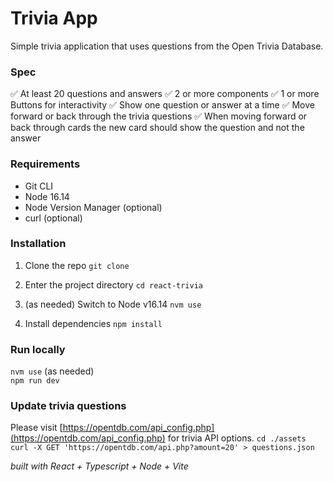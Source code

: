 # Trivia App

Simple trivia application that uses questions from the Open Trivia Database.

### Spec

✅ At least 20 questions and answers
✅ 2 or more components
✅ 1 or more Buttons for interactivity
✅ Show one question or answer at a time
✅ Move forward or back through the trivia questions
✅ When moving forward or back through cards the new card should show the question and not the answer

### Requirements

- Git CLI
- Node 16.14
- Node Version Manager (optional)
- curl (optional)

### Installation

1. Clone the repo
   `git clone `

2. Enter the project directory
   `cd react-trivia`

3. (as needed) Switch to Node v16.14
   `nvm use`

4. Install dependencies
   `npm install`

### Run locally

`nvm use` (as needed)  
`npm run dev`

### Update trivia questions

Please visit [https://opentdb.com/api_config.php](https://opentdb.com/api_config.php) for trivia API options.
`cd ./assets`  
`curl -X GET 'https://opentdb.com/api.php?amount=20' > questions.json`

_built with React + Typescript + Node + Vite_
